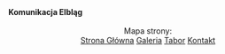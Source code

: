 <html>
<head>
<meta name="google-site-verification" content="dsIBnf7TFK38yA6MZd7eAXbwbKEIHk-r_lz5B-D-n-s" />
</head>
<body>
<b>Komunikacja Elbląg</b><br><br>
<center>Mapa strony:<br>
<a href="https://warmkol.github.io/komunikacja-elblag/stronaglowna">Strona Główna</a>
<a href="https://warmkol.github.io/komunikacja-elblag/galeria">Galeria</a>
<a href="https://warmkol.github.io/komunikacja-elblag/tabor">Tabor</a>
<a href="https://warmkol.github.io/komunikacja-elblag/kontakt">Kontakt</a></center>
</body>
</html>

